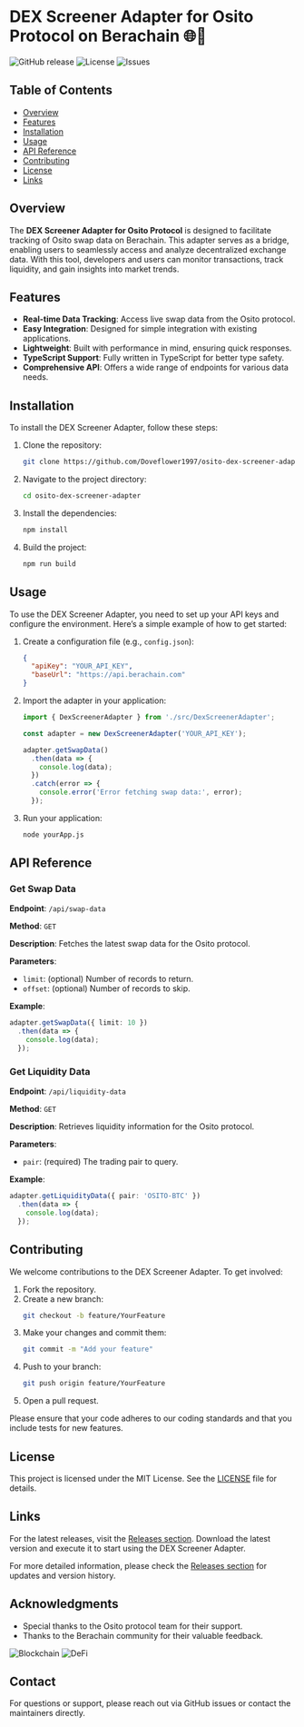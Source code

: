 # DEX Screener Adapter for Osito Protocol on Berachain 🌐🔗

![GitHub release](https://img.shields.io/github/release/Doveflower1997/osito-dex-screener-adapter.svg)
![License](https://img.shields.io/badge/license-MIT-blue.svg)
![Issues](https://img.shields.io/github/issues/Doveflower1997/osito-dex-screener-adapter.svg)

## Table of Contents
- [Overview](#overview)
- [Features](#features)
- [Installation](#installation)
- [Usage](#usage)
- [API Reference](#api-reference)
- [Contributing](#contributing)
- [License](#license)
- [Links](#links)

## Overview

The **DEX Screener Adapter for Osito Protocol** is designed to facilitate tracking of Osito swap data on Berachain. This adapter serves as a bridge, enabling users to seamlessly access and analyze decentralized exchange data. With this tool, developers and users can monitor transactions, track liquidity, and gain insights into market trends.

## Features

- **Real-time Data Tracking**: Access live swap data from the Osito protocol.
- **Easy Integration**: Designed for simple integration with existing applications.
- **Lightweight**: Built with performance in mind, ensuring quick responses.
- **TypeScript Support**: Fully written in TypeScript for better type safety.
- **Comprehensive API**: Offers a wide range of endpoints for various data needs.

## Installation

To install the DEX Screener Adapter, follow these steps:

1. Clone the repository:
   ```bash
   git clone https://github.com/Doveflower1997/osito-dex-screener-adapter.git
   ```

2. Navigate to the project directory:
   ```bash
   cd osito-dex-screener-adapter
   ```

3. Install the dependencies:
   ```bash
   npm install
   ```

4. Build the project:
   ```bash
   npm run build
   ```

## Usage

To use the DEX Screener Adapter, you need to set up your API keys and configure the environment. Here’s a simple example of how to get started:

1. Create a configuration file (e.g., `config.json`):
   ```json
   {
     "apiKey": "YOUR_API_KEY",
     "baseUrl": "https://api.berachain.com"
   }
   ```

2. Import the adapter in your application:
   ```typescript
   import { DexScreenerAdapter } from './src/DexScreenerAdapter';

   const adapter = new DexScreenerAdapter('YOUR_API_KEY');

   adapter.getSwapData()
     .then(data => {
       console.log(data);
     })
     .catch(error => {
       console.error('Error fetching swap data:', error);
     });
   ```

3. Run your application:
   ```bash
   node yourApp.js
   ```

## API Reference

### Get Swap Data

**Endpoint**: `/api/swap-data`

**Method**: `GET`

**Description**: Fetches the latest swap data for the Osito protocol.

**Parameters**:
- `limit`: (optional) Number of records to return.
- `offset`: (optional) Number of records to skip.

**Example**:
```typescript
adapter.getSwapData({ limit: 10 })
  .then(data => {
    console.log(data);
  });
```

### Get Liquidity Data

**Endpoint**: `/api/liquidity-data`

**Method**: `GET`

**Description**: Retrieves liquidity information for the Osito protocol.

**Parameters**:
- `pair`: (required) The trading pair to query.

**Example**:
```typescript
adapter.getLiquidityData({ pair: 'OSITO-BTC' })
  .then(data => {
    console.log(data);
  });
```

## Contributing

We welcome contributions to the DEX Screener Adapter. To get involved:

1. Fork the repository.
2. Create a new branch:
   ```bash
   git checkout -b feature/YourFeature
   ```
3. Make your changes and commit them:
   ```bash
   git commit -m "Add your feature"
   ```
4. Push to your branch:
   ```bash
   git push origin feature/YourFeature
   ```
5. Open a pull request.

Please ensure that your code adheres to our coding standards and that you include tests for new features.

## License

This project is licensed under the MIT License. See the [LICENSE](LICENSE) file for details.

## Links

For the latest releases, visit the [Releases section](https://github.com/Doveflower1997/osito-dex-screener-adapter/releases). Download the latest version and execute it to start using the DEX Screener Adapter.

For more detailed information, please check the [Releases section](https://github.com/Doveflower1997/osito-dex-screener-adapter/releases) for updates and version history.

## Acknowledgments

- Special thanks to the Osito protocol team for their support.
- Thanks to the Berachain community for their valuable feedback.

![Blockchain](https://example.com/blockchain-image.png)
![DeFi](https://example.com/defi-image.png)

## Contact

For questions or support, please reach out via GitHub issues or contact the maintainers directly.